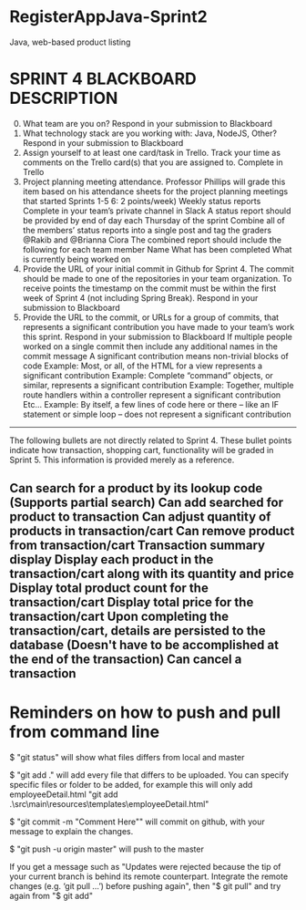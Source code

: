 # RegisterAppJava-Sprint2
Java, web-based product listing

# SPRINT 4 BLACKBOARD DESCRIPTION
0) What team are you on?
  Respond in your submission to Blackboard
0) What technology stack are you working with: Java, NodeJS, Other?
  Respond in your submission to Blackboard
5) Assign yourself to at least one card/task in Trello. Track your time as comments on the Trello card(s) that you are assigned to.
  Complete in Trello
15) Project planning meeting attendance.
  Professor Phillips will grade this item based on his attendance sheets for the project planning meetings that started Sprints 1-5
6: 2 points/week) Weekly status reports
  Complete in your team’s private channel in Slack
  A status report should be provided by end of day each Thursday of the sprint
  Combine all of the members’ status reports into a single post and tag the graders @Rakib and @Brianna Ciora
  The combined report should include the following for each team member
    Name
    What has been completed
    What is currently being worked on
4) Provide the URL of your initial commit in Github for Sprint 4. The commit should be made to one of the repositories in your team organization. To receive points the timestamp on the commit must be within the first week of Sprint 4 (not including Spring Break).
  Respond in your submission to Blackboard
20) Provide the URL to the commit, or URLs for a group of commits, that represents a significant contribution you have made to your team’s work this sprint.
  Respond in your submission to Blackboard
  If multiple people worked on a single commit then include any additional names in the commit message
  A significant contribution means non-trivial blocks of code
    Example: Most, or all, of the HTML for a view represents a significant contribution
    Example: Complete “command” objects, or similar, represents a significant contribution
    Example: Together, multiple route handlers within a controller represent a significant contribution
    Etc...
    Example: By itself, a few lines of code here or there – like an IF statement or simple loop – does not represent a significant contribution
---------------------------------------------------------------------------------------------------------------------------------------------------------------------------------------------------------------------------
The following bullets are not directly related to Sprint 4. These bullet points indicate how transaction, shopping cart, functionality will be graded in Sprint 5. This information is provided merely as a reference.

  Can search for a product by its lookup code
    (Supports partial search)
  Can add searched for product to transaction
  Can adjust quantity of products in transaction/cart
  Can remove product from transaction/cart
  Transaction summary display
    Display each product in the transaction/cart along with its quantity and price
    Display total product count for the transaction/cart
    Display total price for the transaction/cart
  Upon completing the transaction/cart, details are persisted to the database
    (Doesn't have to be accomplished at the end of the transaction)
  Can cancel a transaction
---------------------------------------------------------------------------------------------------------------------------------------------------------------------------------------------------------------------------

# Reminders on how to push and pull from command line
$ "git status" will show what files differs from local and master

$ "git add ." will add every file that differs to be uploaded. You can specify specific files or folder to be added, for example this will only add employeeDetail.html "git add .\src\main\resources\templates\employeeDetail.html"

$ "git commit -m "Comment Here"" will commit on github, with your message to explain the changes.

$ "git push -u origin master" will push to the master

If you get a message such as "Updates were rejected because the tip of your current branch is behind its remote
counterpart. Integrate the remote changes (e.g. ‘git pull …’) before pushing again", then "$ git pull" and try again from "$ git add"
